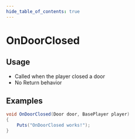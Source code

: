 ```yaml
---
hide_table_of_contents: true
---
```


# OnDoorClosed

## Usage

* Called when the player closed a door
* No Return behavior

## Examples

```csharp title=""
void OnDoorClosed(Door door, BasePlayer player)
{
    Puts("OnDoorClosed works!");
}
```
